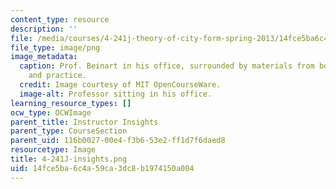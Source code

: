 ```yaml
---
content_type: resource
description: ''
file: /media/courses/4-241j-theory-of-city-form-spring-2013/14fce5ba6c4a59ca3dc8b1974150a004_4-241J-insights.png
file_type: image/png
image_metadata:
  caption: Prof. Beinart in his office, surrounded by materials from both teaching
    and practice.
  credit: Image courtesy of MIT OpenCourseWare.
  image-alt: Professor sitting in his office.
learning_resource_types: []
ocw_type: OCWImage
parent_title: Instructor Insights
parent_type: CourseSection
parent_uid: 116b0027-00e4-f3b6-53e2-ff1d7f6daed8
resourcetype: Image
title: 4-241J-insights.png
uid: 14fce5ba-6c4a-59ca-3dc8-b1974150a004
---
```

